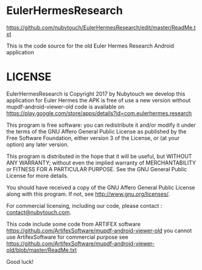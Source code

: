 # EulerHermesResearch
https://github.com/nubytouch/EulerHermesResearch/edit/master/ReadMe.txt

This is the code source for the old Euler Hermes Research Android application

LICENSE
=======

EulerHermesResearch is Copyright 2017 by Nubytouch we develop this application for Euler Hermes the APK is free of use a new version without mupdf-android-viewer-old code is available on https://play.google.com/store/apps/details?id=com.eulerhermes.research

This program is free software: you can redistribute it and/or modify it under the terms of the GNU Affero General Public License as published by the Free Software Foundation, either version 3 of the License, or (at your option) any later version.

This program is distributed in the hope that it will be useful, but WITHOUT ANY WARRANTY; without even the implied warranty of MERCHANTABILITY or FITNESS FOR A PARTICULAR PURPOSE. See the GNU General Public License for more details.

You should have received a copy of the GNU Affero General Public License along with this program. If not, see <http://www.gnu.org/licenses/>.

For commercial licensing, including our code, please contact : contact@nubytouch.com.

This code include some code from ARTIFEX software
https://github.com/ArtifexSoftware/mupdf-android-viewer-old you cannot use ArtifexSoftware for commercial purpose see https://github.com/ArtifexSoftware/mupdf-android-viewer-old/blob/master/ReadMe.txt

Good luck!
